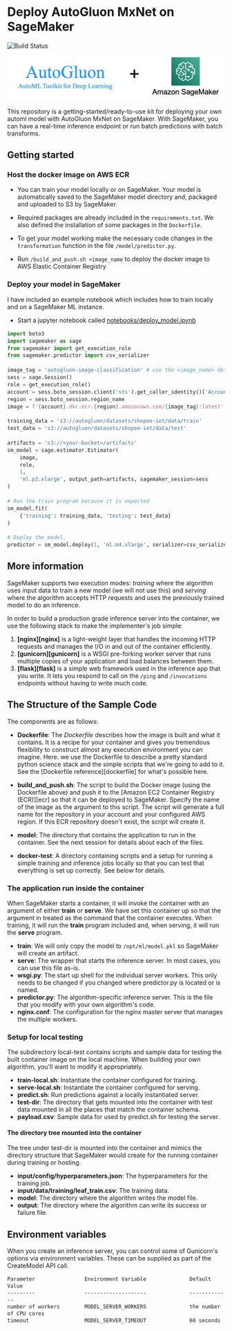 # Deploy AutoGluon MxNet on SageMaker

![Build Status](https://codebuild.eu-west-1.amazonaws.com/badges?uuid=eyJlbmNyeXB0ZWREYXRhIjoiY2dRM3JmOXMyUkZRVHEyb2VjOWV1TUFxZzEwam5yeDRXbURxTTRWVHNVWGRtb09RanBGd290d1hjWGdRMUJSejNqRkdPaG5jZVh5UkZFcnJFbkFCd1hZPSIsIml2UGFyYW1ldGVyU3BlYyI6ImhMSHFHTXZJN0hTMDVIRlEiLCJtYXRlcmlhbFNldFNlcmlhbCI6MX0%3D&branch=master)


![AutoGluon on SageMaker](./autogluon-on-sagemaker.png)

This repository is a getting-started/ready-to-use kit for deploying your own automl model with AutoGluon MxNet on SageMaker. With SageMaker, you can have
a real-time inference endpoint or run batch predictions with batch transforms. 

## Getting started

### Host the docker image on AWS ECR

* You can train your model locally or on SageMaker. Your model is automatically saved to the SageMaker model directory and, packaged and uploaded to S3 by SageMaker.

* Required packages are already included in the `requirements.txt`. We also defined the installation of some packages in the `Dockerfile`.

* To get your model working make the necessary code changes in the `transformation` function in the file `/model/predictor.py`.

* Run `/build_and_push.sh <image_name` to deploy the docker image to AWS Elastic Container Registry

### Deploy your model in SageMaker
I have included an example notebook which includes how to train locally and on a SageMaker ML instance.

* Start a jupyter notebook called [notebooks/deploy_model.ipynb](notebooks/deploy_model.ipynb)

```python
import boto3
import sagemaker as sage
from sagemaker import get_execution_role
from sagemaker.predictor import csv_serializer

image_tag = 'autogluon-image-classification' # use the <image_name> defined earlier
sess = sage.Session()
role = get_execution_role()
account = sess.boto_session.client('sts').get_caller_identity()['Account']
region = sess.boto_session.region_name
image = f'{account}.dkr.ecr.{region}.amazonaws.com/{image_tag}:latest'

training_data = 's3://autogluon/datasets/shopee-iet/data/train'
test_data = 's3://autogluon/datasets/shopee-iet/data/test'

artifacts = 's3://<your-bucket>/artifacts'
sm_model = sage.estimator.Estimator(
    image,
    role,
    1,
    'ml.p2.xlarge', output_path=artifacts, sagemaker_session=sess
)

# Run the train program because it is expected
sm_model.fit(
    {'training': training_data, 'testing': test_data}
)

# Deploy the model.
predictor = sm_model.deploy(1, 'ml.m4.xlarge', serializer=csv_serializer)
```

## More information
SageMaker supports two execution modes: _training_ where the algorithm uses input data to train a new model (we will not use this) and _serving_ where the algorithm accepts HTTP requests and uses the previously trained model to do an inference.

In order to build a production grade inference server into the container, we use the following stack to make the implementer's job simple:

1. __[nginx][nginx]__ is a light-weight layer that handles the incoming HTTP requests and manages the I/O in and out of the container efficiently.
2. __[gunicorn][gunicorn]__ is a WSGI pre-forking worker server that runs multiple copies of your application and load balances between them.
3. __[flask][flask]__ is a simple web framework used in the inference app that you write. It lets you respond to call on the `/ping` and `/invocations` endpoints without having to write much code.

## The Structure of the Sample Code

The components are as follows:

* __Dockerfile__: The _Dockerfile_ describes how the image is built and what it contains. It is a recipe for your container and gives you tremendous flexibility to construct almost any execution environment you can imagine. Here. we use the Dockerfile to describe a pretty standard python science stack and the simple scripts that we're going to add to it. See the [Dockerfile reference][dockerfile] for what's possible here.

* __build\_and\_push.sh__: The script to build the Docker image (using the Dockerfile above) and push it to the [Amazon EC2 Container Registry (ECR)][ecr] so that it can be deployed to SageMaker. Specify the name of the image as the argument to this script. The script will generate a full name for the repository in your account and your configured AWS region. If this ECR repository doesn't exist, the script will create it.

* __model__: The directory that contains the application to run in the container. See the next session for details about each of the files.

* __docker-test__: A directory containing scripts and a setup for running a simple training and inference jobs locally so that you can test that everything is set up correctly. See below for details.

### The application run inside the container

When SageMaker starts a container, it will invoke the container with an argument of either __train__ or __serve__. We have set this container up so that the argument in treated as the command that the container executes. When training, it will run the __train__ program included and, when serving, it will run the __serve__ program.

* __train__: We will only copy the model to `/opt/ml/model.pkl` so SageMaker will create an artifact.
* __serve__: The wrapper that starts the inference server. In most cases, you can use this file as-is.
* __wsgi.py__: The start up shell for the individual server workers. This only needs to be changed if you changed where predictor.py is located or is named.
* __predictor.py__: The algorithm-specific inference server. This is the file that you modify with your own algorithm's code.
* __nginx.conf__: The configuration for the nginx master server that manages the multiple workers.

### Setup for local testing

The subdirectory local-test contains scripts and sample data for testing the built container image on the local machine. When building your own algorithm, you'll want to modify it appropriately.

* __train-local.sh__: Instantiate the container configured for training.
* __serve-local.sh__: Instantiate the container configured for serving.
* __predict.sh__: Run predictions against a locally instantiated server.
* __test-dir__: The directory that gets mounted into the container with test data mounted in all the places that match the container schema.
* __payload.csv__: Sample data for used by predict.sh for testing the server.

#### The directory tree mounted into the container

The tree under test-dir is mounted into the container and mimics the directory structure that SageMaker would create for the running container during training or hosting.

* __input/config/hyperparameters.json__: The hyperparameters for the training job.
* __input/data/training/leaf_train.csv__: The training data.
* __model__: The directory where the algorithm writes the model file.
* __output__: The directory where the algorithm can write its success or failure file.

## Environment variables

When you create an inference server, you can control some of Gunicorn's options via environment variables. These
can be supplied as part of the CreateModel API call.

    Parameter                Environment Variable              Default Value
    ---------                --------------------              -------------
    number of workers        MODEL_SERVER_WORKERS              the number of CPU cores
    timeout                  MODEL_SERVER_TIMEOUT              60 seconds

